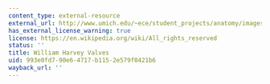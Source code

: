 ```yaml
---
content_type: external-resource
external_url: http://www.umich.edu/~ece/student_projects/anatomy/images/harvey_plate.gif
has_external_license_warning: true
license: https://en.wikipedia.org/wiki/All_rights_reserved
status: ''
title: William Harvey Valves
uid: 993e0fd7-90e6-4717-b115-2e579f0421b6
wayback_url: ''
---
```

